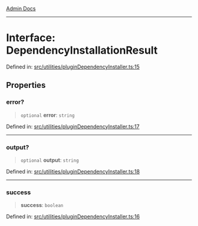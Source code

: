 [Admin Docs](/)

***

# Interface: DependencyInstallationResult

Defined in: [src/utilities/pluginDependencyInstaller.ts:15](https://github.com/Sourya07/talawa-api/blob/61a1911602b2f0aac7635e08ae2918f4f768e8ff/src/utilities/pluginDependencyInstaller.ts#L15)

## Properties

### error?

> `optional` **error**: `string`

Defined in: [src/utilities/pluginDependencyInstaller.ts:17](https://github.com/Sourya07/talawa-api/blob/61a1911602b2f0aac7635e08ae2918f4f768e8ff/src/utilities/pluginDependencyInstaller.ts#L17)

***

### output?

> `optional` **output**: `string`

Defined in: [src/utilities/pluginDependencyInstaller.ts:18](https://github.com/Sourya07/talawa-api/blob/61a1911602b2f0aac7635e08ae2918f4f768e8ff/src/utilities/pluginDependencyInstaller.ts#L18)

***

### success

> **success**: `boolean`

Defined in: [src/utilities/pluginDependencyInstaller.ts:16](https://github.com/Sourya07/talawa-api/blob/61a1911602b2f0aac7635e08ae2918f4f768e8ff/src/utilities/pluginDependencyInstaller.ts#L16)
